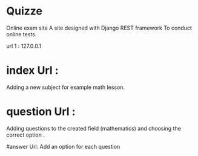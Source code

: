 # Quizze
Online exam site
A site designed with Django REST framework To conduct online tests.

url 1 : 127.0.0.1 

# index Url :
Adding a new subject for example math lesson.

# question Url :
Adding questions to the created field (mathematics) and choosing the correct option . 

#answer Url:
Add an option for each question

